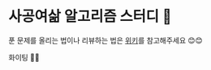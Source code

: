 # 사공여삶 알고리즘 스터디 🥳

푼 문제를 올리는 법이나 리뷰하는 법은 [위키](https://github.com/women-in-42-study/Algorithm/wiki)를 참고해주세요 😊😊

화이팅 💪💪
